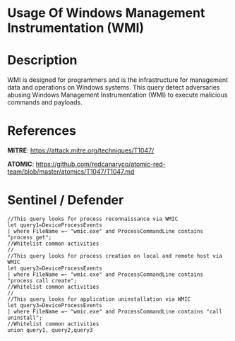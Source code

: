 # Usage Of Windows Management Instrumentation (WMI)

# Description
WMI is designed for programmers and is the infrastructure for management data and operations on Windows systems. This query detect adversaries abusing Windows Management Instrumentation (WMI) to execute malicious commands and payloads.

# References
**MITRE**: https://attack.mitre.org/techniques/T1047/

**ATOMIC**: https://github.com/redcanaryco/atomic-red-team/blob/master/atomics/T1047/T1047.md

# Sentinel / Defender
```kql
//This query looks for process reconnaissance via WMIC
let query1=DeviceProcessEvents
| where FileName =~ "wmic.exe" and ProcessCommandLine contains "process get";
//Whitelist common activities
//
//This query looks for process creation on local and remote host via WMIC
let query2=DeviceProcessEvents
| where FileName =~ "wmic.exe" and ProcessCommandLine contains "process call create";
//Whitelist common activities
//
//This query looks for application uninstallation via WMIC
let query3=DeviceProcessEvents
| where FileName =~ "wmic.exe" and ProcessCommandLine contains "call uninstall";
//Whitelist common activities
union query1, query2,query3
```
